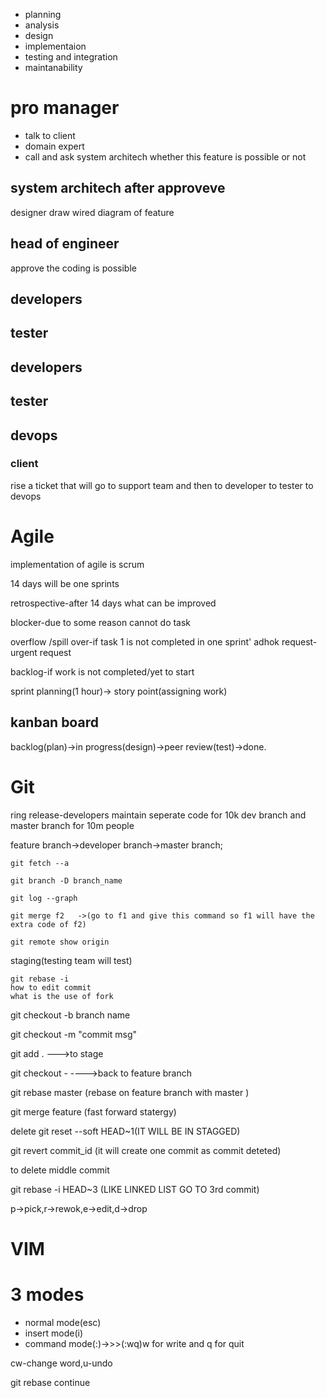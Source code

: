 - planning
- analysis
- design
- implementaion
- testing and integration
- maintanability

# pro manager

- talk to client
- domain expert
- call and ask system architech whether this feature is possible or not

## system architech after approveve

designer draw wired diagram of feature

## head of engineer

approve the coding is possible

## developers

## tester

## developers

## tester

## devops

### client

rise a ticket that will go to support team
and then to developer to tester to devops

# Agile

implementation of agile is scrum

14 days will be one sprints

retrospective-after 14 days what can be improved

blocker-due to some reason cannot do task

overflow /spill over-if task 1 is not completed in one sprint'
adhok request-urgent request

backlog-if work is not completed/yet to start

sprint planning(1 hour)-> story point(assigning work)

## kanban board

backlog(plan)->in progress(design)->peer review(test)->done.

# Git

ring release-developers maintain seperate code for 10k dev branch and master branch for 10m people

feature branch->developer branch->master branch;

```
git fetch --a

git branch -D branch_name

git log --graph

git merge f2   ->(go to f1 and give this command so f1 will have the extra code of f2)

git remote show origin

```

staging(testing team will test)

```
git rebase -i
how to edit commit
what is the use of fork

```

git checkout -b branch name

git checkout -m "commit msg"

git add . --->to stage

git checkout - ---->back to feature branch

git rebase master (rebase on feature branch with master )

git merge feature (fast forward statergy)

delete
git reset --soft HEAD~1(IT WILL BE IN STAGGED)

git revert commit_id (it will create one commit as commit deteted)

to delete middle commit

git rebase -i HEAD~3 (LIKE LINKED LIST GO TO 3rd commit)

p->pick,r->rewok,e->edit,d->drop

# VIM

# 3 modes

- normal mode(esc)
- insert mode(i)
- command mode(:)->>>(:wq)w for write and q for quit

cw-change word,u-undo

git rebase continue
